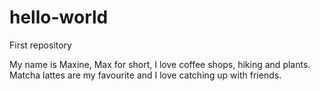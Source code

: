 # hello-world

First repository

My name is Maxine, Max for short, I love coffee shops, hiking and plants.
Matcha lattes are my favourite and I love catching up with friends.
